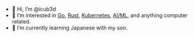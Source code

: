 - 👋 Hi, I’m @icub3d
- 👀 I’m interested in [Go](https://github.com/golang/go), [Rust](https://github.com/rust-lang/rust), [Kubernetes](https://github.com/kubernetes/kubernetes), [AI/ML](https://en.wikipedia.org/wiki/Artificial_intelligence), and anything computer related.
- 🌱 I’m currently learning Japanese with my son. 

<!---
icub3d/icub3d is a ✨ special ✨ repository because its `README.md` (this file) appears on your GitHub profile.
You can click the Preview link to take a look at your changes.
--->
